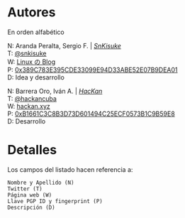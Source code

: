 # Autores
En orden alfabético  

N: Aranda Peralta, Sergio F. | *[SnKisuke](https://github.com/snkisuke)*  
T: [@snkisuke](https://twitter.com/SnKisuke)  
W: [Linux の Blog](https://linuxnoblog.com.ar)  
P: [0x389C783E395CDE33099E94D33ABE52E07B9DEA01](http://hkps.pool.sks-keyservers.net/pks/lookup?op=get&search=0x389C783E395CDE33099E94D33ABE52E07B9DEA01)  
D: Idea y desarrollo  

N: Barrera Oro, Iván A. | *[HacKan](https://github.com/HacKanCuBa)*  
T: [@hackancuba](https://twitter.com/HacKanCuBa)  
W: [hackan.xyz](https://hackan.xyz)  
P: [0xB1661C3C8B3D73D601494C25ECF0573B1C9B59E8](http://hkps.pool.sks-keyservers.net/pks/lookup?op=get&search=0xB1661C3C8B3D73D601494C25ECF0573B1C9B59E8)  
D: Desarrollo  
    

# Detalles
Los campos del listado hacen referencia a:  

    Nombre y Apellido (N)
    Twitter (T)
    Página web (W)
    Llave PGP ID y fingerprint (P)
    Descripción (D)

